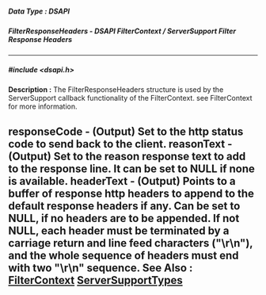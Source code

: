 ##### Data Type : DSAPI
##### FilterResponseHeaders - DSAPI FilterContext / ServerSupport Filter Response Headers
---
##### #include <dsapi.h>
**Description :**
The FilterResponseHeaders structure is used by the ServerSupport callback 
functionality of the FilterContext.  see FilterContext for more information.

responseCode - (Output)  Set to the http status code to send back to the client.
reasonText  - (Output)  Set to the reason response text to add to the response 
line. It can be set to NULL if none is available.
headerText  - (Output)  Points to a buffer of response http headers to append 
to the default response headers if any. Can be set to NULL, if no headers are 
to be appended. If not NULL, each header must be terminated by a carriage 
return and line feed characters ("\r\n"), and the whole sequence of headers 
must end with two "\r\n" sequence.
**See Also :**
[FilterContext](D:/md_files/FilterContext.md)
[ServerSupportTypes](D:/md_files/ServerSupportTypes.md)
---
